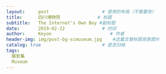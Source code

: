 ```yaml
---
layout:     post                    # 使用的布局（不需要改）
title:      四川博物院              # 标题 
subtitle:   The Internet's Own Boy #副标题
date:       2019-02-22              # 时间
author:     Keyon                      # 作者
header-img: img/post-bg-scmuseum.jpg    #这篇文章标题背景图片
catalog: true                       # 是否归档
tags:
  摄影集
  Museum
---
```


